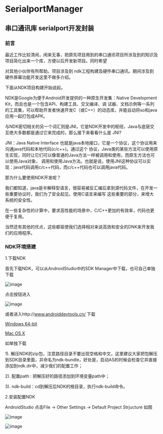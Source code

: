 # SerialportManager

## 串口通讯库 serialport开发封装


  ### 前言
 
  最近工作比较清闲，闲来无事，把原先项目用到的串口通讯项目所涉及到的知识及项目简化出来一个库，方便以后开发新项目。同时希望
   
  对其他小伙伴有所帮助。项目涉及到 ndk工程构建及硬件串口通讯。期间涉及到硬件屏幕功能开发这里不做多介绍。
   
  下面从NDK项目构建开始说起。
  
  NDK是Google为便于Android开发提供的一种原生开发集：Native Development Kit，而且也是一个包含API、构建工具、交叉编译、调
  试器、文档示例等一系列的工具集，可以帮助开发者快速开发C（或C++）的动态库，并能自动将so和java应用一起打包成APK。
  
  与NDK密切相关的另一个词汇则是JNI，它是NDK开发中的枢纽，Java与底层交互绝大多数都是通过它来完成的，那么接下来看看什么是
  JNI?
  
  JNI：Java Native Interface 也就是java本地接口，它是一个协议，这个协议用来沟通java代码和本地代码(c/c++)。通过这个
  协议，Java类的某些方法可以使用原生实现，同时让它们可以像普通的Java方法一样被调用和使用，而原生方法也可以使用Java对象，
  调用和使用Java方法。也就是说，使用JNI这种协议可以实现：java代码调用c/c++代码，而c/c++代码也可以调用java代码。
  
  那为什么要使用NDK开发呢？
  
  我们都知道，java是半解释型语言，很容易被反汇编后拿到源代码文件，在开发一些重要协议时，我们为了安全起见，使用C语言来编写
  这些重要的部分，来增大系统的安全性。
  
  在一些复杂性的计算中，要求高性能的场景中，C/C++更加的有效率，代码也更便于复用。
  
  当然还有其他的优点，这些都驱使我们选择相对来说高效和安全的DNK来开发我们的应用程序。
  
  ### NDK环境搭建
  
  1.下载NDK
  
   首先下载NDK，可以从AndroidStudio中的SDK Manager中下载，也可自己单独下载
   
   ![image](https://github.com/moruoyiming/SerialportManager/blob/master/pics/QQ20180503-151610%402x.png)
   
   点击按钮进入 
   
   ![image](https://github.com/moruoyiming/SerialportManager/blob/master/pics/QQ20180503-151818%402x.png)
   
   
   或者进入http://www.androiddevtools.cn/ 下载
   
   [Windows 64-bit](https://dl.google.com/android/repository/android-ndk-r16-beta1-windows-x86_64.zip?utm_source=androiddevtools&utm_medium=website?raw=true)
   
   [Mac OS X](https://dl.google.com/android/repository/android-ndk-r16-beta1-darwin-x86_64.zip?utm_source=androiddevtools&utm_medium=website?raw=true)
   
   如单独下载
  
   1). 解压NDK的zip包，注意路径目录不要出现空格和中文，这里建议大家把包解压到SDK目录里面，并命名为ndk-bundle，好处是，启动AS的时候会检查它并直接添加到ndk.dir中，减少我们的配置工作；
   
   2). 配置path : 把解压好的路径添加到环境变量path中；
   
   3). ndk-build：cd到解压后NDK的根目录，执行ndk-build命令。
   
   2.安装配置NDK
   
   AndroidStudio 点击File -> Other Settings -> Default Project Strjucture  如图
   
   ![image](https://github.com/moruoyiming/SerialportManager/blob/master/pics/QQ20180503-151818%402x.png)
   
   ![image](https://github.com/moruoyiming/SerialportManager/blob/master/pics/QQ20180503-151818%402x.png)
   
  
  
